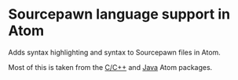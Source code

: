 # Sourcepawn language support in Atom
Adds syntax highlighting and syntax to Sourcepawn files in Atom.

Most of this is taken from the [C/C++](https://github.com/atom/language-c) and [Java](https://github.com/atom/language-java) Atom packages.

